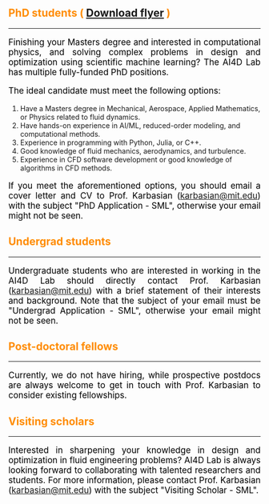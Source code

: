<style>H1{color:Blue;}</style>
<style>H2{color:DarkOrange;}</style>
<style>H3{color:DarkOrange;}</style>
<style>p{color:Black;text-align: justify; font-size: 17px;}</style>

## PhD students ( [Download flyer](files/PhDposition.pdf) )
-------------
Finishing your Masters degree and interested in computational physics, and solving complex problems in design and optimization using scientific machine learning? The AI4D Lab has multiple fully-funded PhD positions.

The ideal candidate must meet the following options:
1. Have a Masters degree in Mechanical, Aerospace, Applied Mathematics, or Physics related to fluid dynamics.
2. Have hands-on experience in AI/ML, reduced-order modeling, and computational methods.
3. Experience in programming with Python, Julia, or C++.
4. Good knowledge of fluid mechanics, aerodynamics, and turbulence.
5. Experience in CFD software development or good knowledge of algorithms in CFD methods.  

If you meet the aforementioned options, you should email a cover letter and CV to Prof. Karbasian ([karbasian@mit.edu](karbasian@mit.edu)) with the subject "PhD Application - SML", otherwise your email might not be seen.

## Undergrad students
-------------
Undergraduate students who are interested in working in the AI4D Lab should directly contact Prof. Karbasian ([karbasian@mit.edu](karbasian@mit.edu)) with a brief statement of their interests and background. Note that the subject of your email must be "Undergrad Application - SML", otherwise your email might not be seen.


## Post-doctoral fellows
-------------
Currently, we do not have hiring, while prospective postdocs are always welcome to get in touch with Prof. Karbasian to consider existing fellowships.

## Visiting scholars
-------------
Interested in sharpening your knowledge in design and optimization in fluid engineering problems? AI4D Lab is always looking forward to collaborating with talented researchers and students. For more information, please contact Prof. Karbasian ([karbasian@mit.edu](karbasian@mit.edu)) with the subject "Visiting Scholar - SML".

